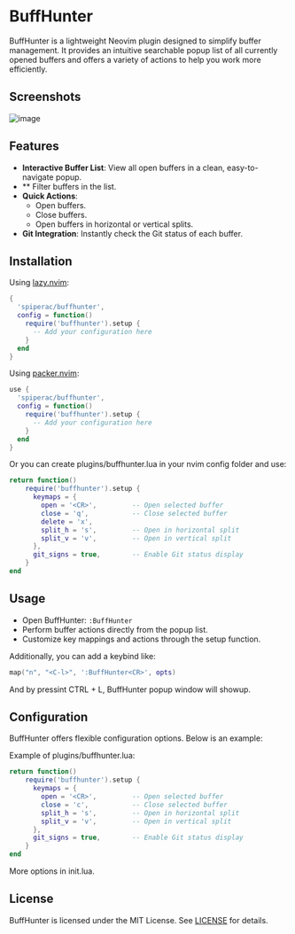 # BuffHunter

BuffHunter is a lightweight Neovim plugin designed to simplify buffer management. It provides an intuitive searchable popup list of all currently opened buffers and offers a variety of actions to help you work more efficiently.

## Screenshots

![image](https://github.com/user-attachments/assets/77912831-df66-4b8d-94dd-19d0107ccc1c)

## Features

- **Interactive Buffer List**: View all open buffers in a clean, easy-to-navigate popup.
- ** Filter buffers in the list.
- **Quick Actions**:
  - Open buffers.
  - Close buffers.
  - Open buffers in horizontal or vertical splits.
- **Git Integration**: Instantly check the Git status of each buffer.


## Installation

Using [lazy.nvim](https://github.com/folke/lazy.nvim):

```lua
{
  'spiperac/buffhunter',
  config = function()
    require('buffhunter').setup {
      -- Add your configuration here
    }
  end
}
```

Using [packer.nvim](https://github.com/wbthomason/packer.nvim):

```lua
use {
  'spiperac/buffhunter',
  config = function()
    require('buffhunter').setup {
      -- Add your configuration here
    }
  end
}
```

Or you can create plugins/buffhunter.lua in your nvim config folder and use:
```lua
return function()
    require('buffhunter').setup {
      keymaps = {
        open = '<CR>',         -- Open selected buffer
        close = 'q',           -- Close selected buffer
        delete = 'x',
        split_h = 's',         -- Open in horizontal split
        split_v = 'v',         -- Open in vertical split
      },
      git_signs = true,        -- Enable Git status display
    }
end

```


## Usage

- Open BuffHunter: `:BuffHunter`
- Perform buffer actions directly from the popup list.
- Customize key mappings and actions through the setup function.

Additionally, you can add a keybind like:
```lua
map("n", "<C-l>", ':BuffHunter<CR>', opts)

```

And by pressint CTRL + L, BuffHunter popup window will showup.

## Configuration

BuffHunter offers flexible configuration options. Below is an example:

Example of plugins/buffhunter.lua:

```lua
return function()
    require('buffhunter').setup {
      keymaps = {
        open = '<CR>',         -- Open selected buffer
        close = 'c',           -- Close selected buffer
        split_h = 's',         -- Open in horizontal split
        split_v = 'v',         -- Open in vertical split
      },
      git_signs = true,        -- Enable Git status display
    }
end
```
More options in init.lua.


## License

BuffHunter is licensed under the MIT License. See [LICENSE](LICENSE) for details.
